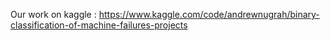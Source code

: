 Our work on kaggle : https://www.kaggle.com/code/andrewnugrah/binary-classification-of-machine-failures-projects

